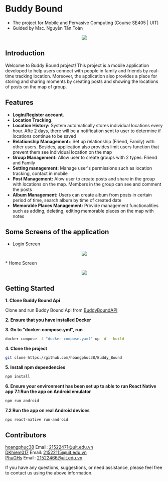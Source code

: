 # Buddy Bound
* The project for Mobile and Pervasive Computing (Course SE405 | UIT)
* Guided by Msc. Nguyễn Tấn Toàn
<p align="center">
<img src="https://res.cloudinary.com/dzvruudmw/image/upload/v1735231702/MapLocation_mpvhnd.jpg" />
</p>
 
## Introduction
Welcome to Buddy Bound project! This project is a mobile application developed to help users connect with people in family and friends by real-time tracking location. Moreover, the application also provides a place for storing and sharing moments by creating posts and showing the locations of posts on the map of group.   
## Features
* **Login/Register account**.
* **Location Tracking**.
* **Location History:** System automatically stores individual locations every hour. Afte 2 days, there will be a notification sent to user to determine if locations continue to be saved
* **Relationship Management:**: Set up relationship (Friend, Family) with other users. Besides, application also provides limit users function that prevent them see individual location on the map
* **Group Management:** Allow user to create groups with 2 types: Friend and Family
* **Setting management:** Manage user's permissions such as location tracking, contact in mobile
* **Post Management:** Alow user to create posts and share in the group with locations on the map. Members in the group can see and comment the posts
* **Album Management:** Users can create album from posts in certain period of time, search album by time of created date
* **Memorable Places Management:** Provide management functionalities such as adding, deleting, editing memorable places on the map with notes
## Some Screens of the application
* Login Screen
<p align="center">
<img src="https://res.cloudinary.com/dzvruudmw/image/upload/v1735233711/LoginScreen_rkvin1.png" />
</p>
* Home Screen
<p align="center">
<img src="https://res.cloudinary.com/dzvruudmw/image/upload/v1735233698/HomeScreen_o3j1eq.jpg" />
</p>
 
## Getting Started
**1. Clone Buddy Bound Api**  

Clone and run Buddy Bound Api from [BuddyBoundAPI](https://github.com/hoangphuc38/PlantStoreAPI.git)  

**2. Ensure that you have installed Docker**

**3. Go to "docker-compose.yml", run** 
```bash
docker compose -f "docker-compose.yaml" up -d --build
```
**4. Clone the project**
```bash
git clone https://github.com/hoangphuc38/Buddy_Bound
```
**5. Install npm dependencies**
```bash
npm install
```
**6. Ensure your environment has been set up to able to run React Native app**
**7.1 Run the app on Android emulator**
```bash
npm run android
```
**7.2 Run the app on real Android devices**
```bash
npx react-native run-android
```
## Contributors
[hoangphuc38](https://github.com/hoangphuc38) Email: 21522471@uit.edu.vn  
[DKhiem017](https://github.com/DKhiem017) Email: 21522115@uit.edu.vn  
[PhuGHs](https://github.com/PhuGHs) Email: 21522466@uit.edu.vn

If you have any questions, suggestions, or need assistance, please feel free to contact us using the above information.

